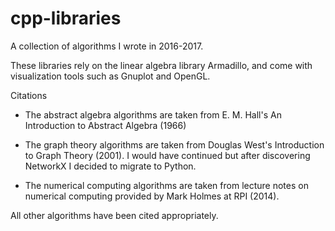 # cpp-libraries

A collection of algorithms I wrote in 2016-2017. 

These libraries rely on the linear algebra library Armadillo, and come with visualization tools such as Gnuplot and OpenGL. 

Citations
- The abstract algebra algorithms are taken from E. M. Hall's An Introduction to Abstract Algebra (1966)

- The graph theory algorithms are taken from Douglas West's Introduction to Graph Theory (2001). I would have continued but after discovering NetworkX I decided to migrate to Python.

- The numerical computing algorithms are taken from lecture notes on numerical computing provided by Mark Holmes at RPI (2014).

All other algorithms have been cited appropriately.
